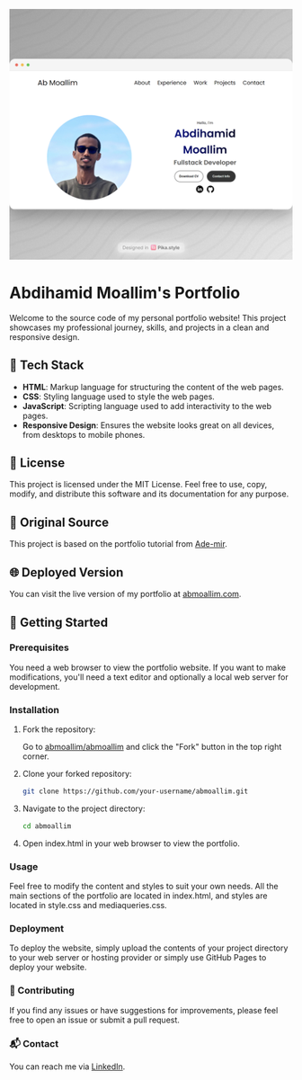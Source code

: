 ![Screenshot](./assets/screenshot.png)

# Abdihamid Moallim's Portfolio

Welcome to the source code of my personal portfolio website! This project showcases my professional journey, skills, and projects in a clean and responsive design.

## 🌟 Tech Stack

- **HTML**: Markup language for structuring the content of the web pages.
- **CSS**: Styling language used to style the web pages.
- **JavaScript**: Scripting language used to add interactivity to the web pages.
- **Responsive Design**: Ensures the website looks great on all devices, from desktops to mobile phones.

## 📜 License

This project is licensed under the MIT License. Feel free to use, copy, modify, and distribute this software and its documentation for any purpose.

## 🔗 Original Source

This project is based on the portfolio tutorial from [Ade-mir](https://github.com/Ade-mir/html-css-js-portfolio-tutorial-2).

## 🌐 Deployed Version

You can visit the live version of my portfolio at [abmoallim.com](https://abmoallim.com).

## 🚀 Getting Started

### Prerequisites

You need a web browser to view the portfolio website. If you want to make modifications, you'll need a text editor and optionally a local web server for development.

### Installation

1. Fork the repository:

   Go to [abmoallim/abmoallim](https://github.com/abmoallim/abmoallim) and click the "Fork" button in the top right corner.

2. Clone your forked repository:

   ```bash
   git clone https://github.com/your-username/abmoallim.git
   ```
3. Navigate to the project directory:
    ```bash
    cd abmoallim
    ```
4. Open index.html in your web browser to view the portfolio.

### Usage
Feel free to modify the content and styles to suit your own needs. All the main sections of the portfolio are located in index.html, and styles are located in style.css and mediaqueries.css.

### Deployment
To deploy the website, simply upload the contents of your project directory to your web server or hosting provider or simply use GitHub Pages to deploy your website.

### 🤝 Contributing
If you find any issues or have suggestions for improvements, please feel free to open an issue or submit a pull request.

### 📬 Contact
You can reach me via [LinkedIn](https://www.linkedin.com/in/abmoallim/).
